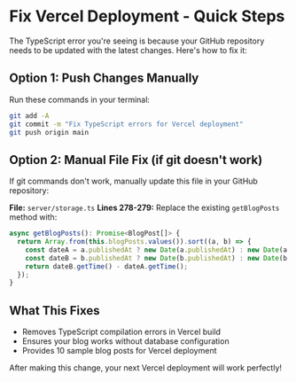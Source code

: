 # Fix Vercel Deployment - Quick Steps

The TypeScript error you're seeing is because your GitHub repository needs to be updated with the latest changes. Here's how to fix it:

## Option 1: Push Changes Manually

Run these commands in your terminal:

```bash
git add -A
git commit -m "Fix TypeScript errors for Vercel deployment"
git push origin main
```

## Option 2: Manual File Fix (if git doesn't work)

If git commands don't work, manually update this file in your GitHub repository:

**File:** `server/storage.ts`
**Lines 278-279:** Replace the existing `getBlogPosts` method with:

```typescript
async getBlogPosts(): Promise<BlogPost[]> {
  return Array.from(this.blogPosts.values()).sort((a, b) => {
    const dateA = a.publishedAt ? new Date(a.publishedAt) : new Date(a.createdAt);
    const dateB = b.publishedAt ? new Date(b.publishedAt) : new Date(b.createdAt);
    return dateB.getTime() - dateA.getTime();
  });
}
```

## What This Fixes

- Removes TypeScript compilation errors in Vercel build
- Ensures your blog works without database configuration
- Provides 10 sample blog posts for Vercel deployment

After making this change, your next Vercel deployment will work perfectly!